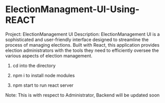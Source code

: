 # ElectionManagment-UI-Using-REACT
 Project: ElectionManagement UI  Description:  ElectionManagement UI is a sophisticated and user-friendly interface designed to streamline the process of managing elections. Built with React, this application provides election administrators with the tools they need to efficiently oversee the various aspects of election management. 


1. cd into the directory

2. npm i to install node modules

3. npm start to run react server

Note: This is with respect to Administrator, Backend will be updated soon

